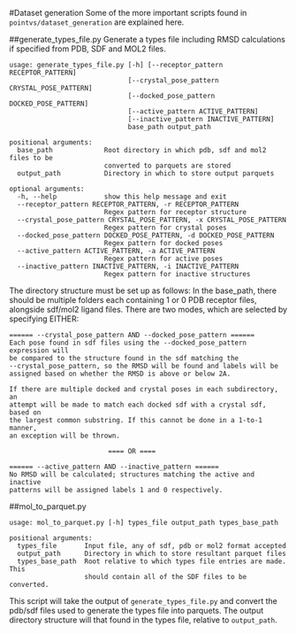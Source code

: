 #Dataset generation
Some of the more important scripts found in `pointvs/dataset_generation` are
explained here.

##generate_types_file.py
Generate a types file including RMSD calculations if specified from PDB, SDF
and MOL2 files.
```
usage: generate_types_file.py [-h] [--receptor_pattern RECEPTOR_PATTERN]
                              [--crystal_pose_pattern CRYSTAL_POSE_PATTERN]
                              [--docked_pose_pattern DOCKED_POSE_PATTERN]
                              [--active_pattern ACTIVE_PATTERN]
                              [--inactive_pattern INACTIVE_PATTERN]
                              base_path output_path

positional arguments:
  base_path             Root directory in which pdb, sdf and mol2 files to be
                        converted to parquets are stored
  output_path           Directory in which to store output parquets

optional arguments:
  -h, --help            show this help message and exit
  --receptor_pattern RECEPTOR_PATTERN, -r RECEPTOR_PATTERN
                        Regex pattern for receptor structure
  --crystal_pose_pattern CRYSTAL_POSE_PATTERN, -x CRYSTAL_POSE_PATTERN
                        Regex pattern for crystal poses
  --docked_pose_pattern DOCKED_POSE_PATTERN, -d DOCKED_POSE_PATTERN
                        Regex pattern for docked poses
  --active_pattern ACTIVE_PATTERN, -a ACTIVE_PATTERN
                        Regex pattern for active poses
  --inactive_pattern INACTIVE_PATTERN, -i INACTIVE_PATTERN
                        Regex pattern for inactive structures
```
The directory structure must be set up as follows:
In the base_path, there should be multiple folders each containing 1 or 0
PDB receptor files, alongside sdf/mol2 ligand files. There are two modes,
which are selected by specifying EITHER:

    ====== --crystal_pose_pattern AND --docked_pose_pattern ======
    Each pose found in sdf files using the --docked_pose_pattern expression will
    be compared to the structure found in the sdf matching the
    --crystal_pose_pattern, so the RMSD will be found and labels will be
    assigned based on whether the RMSD is above or below 2A.

    If there are multiple docked and crystal poses in each subdirectory, an
    attempt will be made to match each docked sdf with a crystal sdf, based on
    the largest common substring. If this cannot be done in a 1-to-1 manner,
    an exception will be thrown.

                             ==== OR ====

    ====== --active_pattern AND --inactive_pattern ======
    No RMSD will be calculated; structures matching the active and inactive
    patterns will be assigned labels 1 and 0 respectively.


##mol_to_parquet.py

```
usage: mol_to_parquet.py [-h] types_file output_path types_base_path

positional arguments:
  types_file       Input file, any of sdf, pdb or mol2 format accepted
  output_path      Directory in which to store resultant parquet files
  types_base_path  Root relative to which types file entries are made. This
                   should contain all of the SDF files to be converted.
```

This script will take the output of `generate_types_file.py` and convert the
pdb/sdf files used to generate the types file into parquets. The output
directory structure will that found in the types file, relative to
`output_path`.